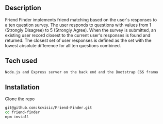 
## Description


Friend Finder implements friend matching based on the user's responses to a ten question survey. The user responds to questions with values from 1 (Strongly Disagree) to 5 (Strongly Agree). When the survey is submitted, an existing user record closest to the current user's responses is found and returned. The closest set of user responses is defined as the set with the lowest absolute difference for all ten questions combined.


## Tech used
```bash
Node.js and Express server on the back end and the Bootstrap CSS framework on the front end.
```

## Installation
Clone the repo

```bash
git@github.com:kcvisic/Friend-Finder.git
cd friend-finder
npm install
```
